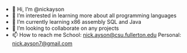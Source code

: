 - 👋 Hi, I’m @nickayson
- 👀 I’m interested in learning more about all programming languages
- 🌱 I’m currently learning x86 assembly SQL and Java
- 💞️ I’m looking to collaborate on any projects
- 📫 How to reach me School: nick.ayson@csu.fullerton.edu Personal: nick.ayson7@gmail.com

<!---
nickayson/nickayson is a ✨ special ✨ repository because its `README.md` (this file) appears on your GitHub profile.
You can click the Preview link to take a look at your changes.
--->
